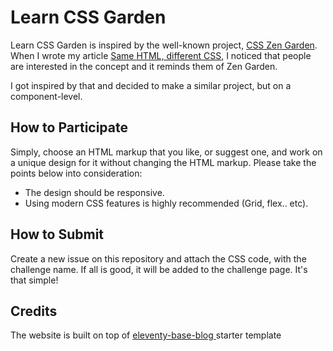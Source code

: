 # Learn CSS Garden
Learn CSS Garden is inspired by the well-known project, [CSS Zen Garden](http://www.csszengarden.com/). When I wrote my article [Same HTML, different CSS](https://ishadeed.com/article/same-html-different-css/), I noticed that people are interested in the concept and it reminds them of Zen Garden.

I got inspired by that and decided to make a similar project, but on a component-level.

## How to Participate
Simply, choose an HTML markup that you like, or suggest one, and work on a unique design for it without changing the HTML markup. Please take the points below into consideration:
- The design should be responsive.
- Using modern CSS features is highly recommended (Grid, flex.. etc).

## How to Submit
Create a new issue on this repository and attach the CSS code, with the challenge name. If all is good, it will be added to the challenge page. It's that simple!

## Credits
The website is built on top of [eleventy-base-blog
](https://github.com/11ty/eleventy-base-blog) starter template